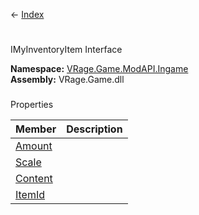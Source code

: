 ← [Index](Api-Index)

# 
IMyInventoryItem Interface

**Namespace:** [VRage.Game.ModAPI.Ingame](VRage.Game.ModAPI.Ingame)  
**Assembly:** VRage.Game.dll

### 
Properties

|Member|Description|
|---|---|
|[Amount](VRage.Game.ModAPI.Ingame.IMyInventoryItem.Amount)||
|[Scale](VRage.Game.ModAPI.Ingame.IMyInventoryItem.Scale)||
|[Content](VRage.Game.ModAPI.Ingame.IMyInventoryItem.Content)||
|[ItemId](VRage.Game.ModAPI.Ingame.IMyInventoryItem.ItemId)||

